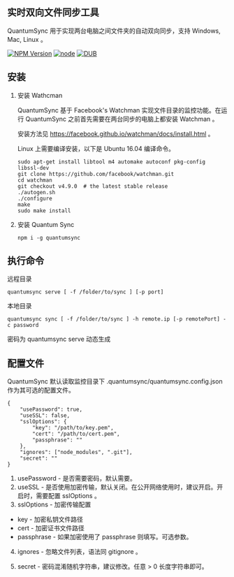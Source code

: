 ## 实时双向文件同步工具

QuantumSync 用于实现两台电脑之间文件夹的自动双向同步，支持 Windows, Mac, Linux 。

[![NPM Version](https://img.shields.io/npm/v/quantumsync.svg)](https://www.npmjs.com/package/quantumsync) [![node](https://img.shields.io/node/v/quantumsync.svg)]() [![DUB](https://img.shields.io/dub/l/vibe-d.svg)]()

## 安装

1. 安装 Wathcman

    QuantumSync 基于 Facebook's Watchman 实现文件目录的监控功能。在运行 QuantumSync 之前首先需要在两台同步的电脑上都安装 Watchman 。
    
    安装方法见 https://facebook.github.io/watchman/docs/install.html 。
    
    Linux 上需要编译安装，以下是 Ubuntu 16.04 编译命令。
    
    ```
    sudo apt-get install libtool m4 automake autoconf pkg-config libssl-dev
    git clone https://github.com/facebook/watchman.git
    cd watchman
    git checkout v4.9.0  # the latest stable release
    ./autogen.sh
    ./configure
    make
    sudo make install
    ```

2. 安装 Quantum Sync
    
    ```
    npm i -g quantumsync
    ```

## 执行命令

远程目录

    quantumsync serve [ -f /folder/to/sync ] [-p port]

本地目录
    
    quantumsync sync [ -f /folder/to/sync ] -h remote.ip [-p remotePort] -c password

密码为 quantumsync serve 动态生成

## 配置文件

QuantumSync 默认读取监控目录下 .quantumsync/quantumsync.config.json 作为其可选的配置文件。


```
{
    "usePassword": true,
    "useSSL": false,
    "sslOptions": {
        "key": "/path/to/key.pem",
        "cert": "/path/to/cert.pem",
        "passphrase": ""
    },
    "ignores": ["node_modules", ".git"],
    "secret": ""
}
```

1. usePassword - 是否需要密码，默认需要。
2. useSSL - 是否使用加密传输，默认关闭。在公开网络使用时，建议开启。开启时，需要配置 sslOptions 。
3. sslOptions - 加密传输配置

  - key - 加密私钥文件路径
  - cert - 加密证书文件路径
  - passphrase - 如果加密使用了 passphrase 则填写。可选参数。

4. ignores - 忽略文件列表，语法同 gitignore 。

5. secret - 密码混淆随机字符串，建议修改。任意 > 0 长度字符串即可。


